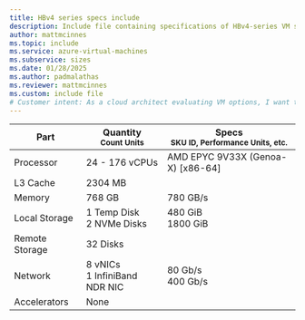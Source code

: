 ```yaml
---
title: HBv4 series specs include
description: Include file containing specifications of HBv4-series VM sizes.
author: mattmcinnes
ms.topic: include
ms.service: azure-virtual-machines
ms.subservice: sizes
ms.date: 01/28/2025
ms.author: padmalathas
ms.reviewer: mattmcinnes
ms.custom: include file
# Customer intent: As a cloud architect evaluating VM options, I want to access detailed specifications for the HBv4 series, so that I can determine the best configuration for my application’s performance and storage needs.
---
```

| Part | Quantity <br><sup>Count Units | Specs <br><sup>SKU ID, Performance Units, etc.  |
|---|---|---|
| Processor      | 24 - 176 vCPUs     | AMD EPYC 9V33X (Genoa-X) [x86-64] |
| L3 Cache       | 2304 MB       |    |
| Memory         | 768 GB        | 780 GB/s   |
| Local Storage  | 1 Temp Disk <br>2 NVMe Disks         |  480 GiB <br>1800 GiB  |
| Remote Storage | 32 Disks        |  |
| Network        | 8 vNICs <br> 1 InfiniBand NDR NIC       | 80 Gb/s <br> 400 Gb/s |
| Accelerators   | None            |     |
